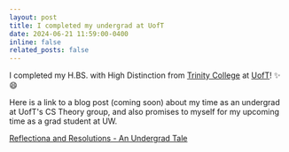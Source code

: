 ```yaml
---
layout: post
title: I completed my undergrad at UofT
date: 2024-06-21 11:59:00-0400
inline: false
related_posts: false
---
```


I completed my H.BS. with High Distinction from [Trinity College](https://www.trinity.utoronto.ca/) at [UofT](https://www.utoronto.ca/)! :sparkles: :smile:

Here is a link to a blog post (coming soon) about my time as an undergrad at UofT's CS Theory group,
and also promises to myself for my upcoming time as a grad student at UW.

[Reflectiona and Resolutions - An Undergrad Tale](https://makostrwlkr.github.io/blog/2024/rant/)
